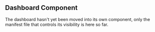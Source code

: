 Dashboard Component
-------------------

The dashboard hasn't yet been moved into its own component, only the
manifest file that controls its visibility is here so far.
